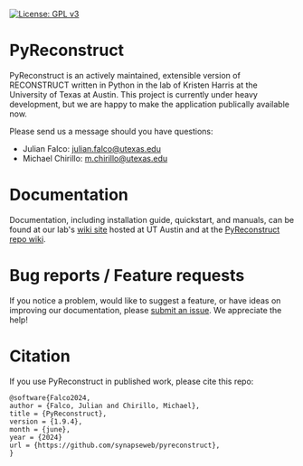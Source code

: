 [![License: GPL v3](https://img.shields.io/badge/License-GPLv3-blue.svg)](https://www.gnu.org/licenses/gpl-3.0)

<a id="pyreconstruct"></a>

# PyReconstruct

PyReconstruct is an actively maintained, extensible version of RECONSTRUCT written in Python in the lab of Kristen Harris at the University of Texas at Austin. This project is currently under heavy development, but we are happy to make the application publically available now.

Please send us a message should you have questions:

-   Julian Falco: julian.falco@utexas.edu
-   Michael Chirillo: m.chirillo@utexas.edu

<a id="documentation"></a>

# Documentation

Documentation, including installation guide, quickstart, and manuals, can be found at our lab's [wiki site](https://wikis.utexas.edu/display/khlab/PyReconstruct+user+guide) hosted at UT Austin and at the [PyReconstruct repo wiki](https://github.com/SynapseWeb/PyReconstruct/wiki).

<a id="submitting-bug-reports-and-feature-requests"></a>

# Bug reports / Feature requests

If you notice a problem, would like to suggest a feature, or have ideas on improving our documentation, please [submit an issue](https://github.com/SynapseWeb/PyReconstruct/issues/). We appreciate the help!

# Citation

If you use PyReconstruct in published work, please cite this repo:

```
@software{Falco2024,
author = {Falco, Julian and Chirillo, Michael},
title = {PyReconstruct},
version = {1.9.4},
month = {june},
year = {2024}
url = {https://github.com/synapseweb/pyreconstruct},
}
```
